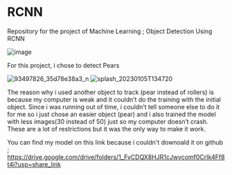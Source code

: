 # RCNN
Repository for the project of Machine Learning ; Object Detection Using RCNN

![image](https://user-images.githubusercontent.com/68404566/210663679-57678b91-37f4-40c3-a978-2310850b4566.png)
 
 For this project, i chose to detect Pears
 
![93497826_35d78e38a3_n](https://user-images.githubusercontent.com/68404566/210857696-149088b9-88f7-4844-9ebf-5ed7ffa46c51.jpg)
![splash_20230105T134720](https://user-images.githubusercontent.com/68404566/210894883-1566e63f-65c6-4837-8f61-dcfabce47e52.png)

The reason why i used another object to track (pear instead of rollers) is because my computer is weak and it couldn’t do the training with the initial object. Since i was running out of time, i couldn’t tell someone else to do it for me so i just chose an easier object (pear) and i also trained the model with less images(30 instead of 50) just so my computer doesn’t crash. These are a lot of restrictions but it was the only way to make it work.

You can find my model on this link because i couldn't downoald it on github ; https://drive.google.com/drive/folders/1_FvCDQX8HJR1cJwvcomf0CrIk4Ff8t4i?usp=share_link
